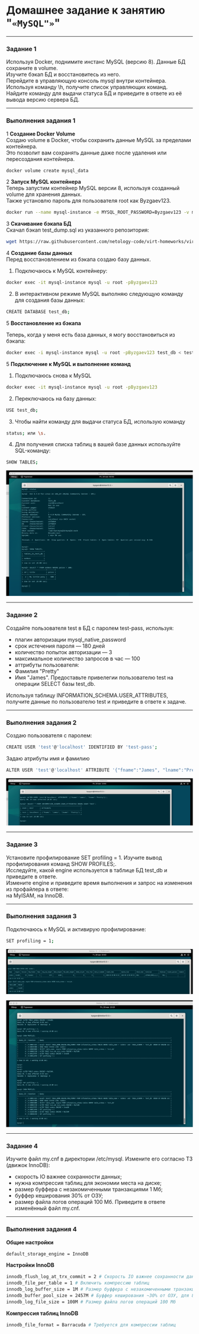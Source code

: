 # Домашнее задание к занятию "`«MySQL"»`" 

---
### Задание 1

Используя Docker, поднимите инстанс MySQL (версию 8). Данные БД сохраните в volume.  
Изучите бэкап БД и восстановитесь из него.  
Перейдите в управляющую консоль mysql внутри контейнера.  
Используя команду \h, получите список управляющих команд.  
Найдите команду для выдачи статуса БД и приведите в ответе из её вывода версию сервера БД.  

----

### Выполнения задания 1

1 **Создание Docker Volume**  
Создаю volume в Docker, чтобы сохранить данные MySQL за пределами контейнера.     
Это позволит вам сохранять данные даже после удаления или пересоздания контейнера.    

```bash
docker volume create mysql_data
```
2 **Запуск MySQL контейнера**      
Теперь запустим контейнер MySQL версии 8, используя созданный volume для хранения данных.   
Также установлю пароль для пользователя root как Byzgaev123.

```bash
docker run --name mysql-instance -e MYSQL_ROOT_PASSWORD=Byzgaev123 -v mysql_data:/var/lib/mysql -d -p 3306:3306 mysql:8
```
3 **Скачивание бэкапа БД**     
Скачал бэкап test_dump.sql из указанного репозитория:

```bash
wget https://raw.githubusercontent.com/netology-code/virt-homeworks/virt-11/06-db-03-mysql/test_data/test_dump.sql
```

4 **Создание базы данных**   
Перед восстановлением из бэкапа создаю базу данных.  
  1. Подключаюсь к MySQL контейнеру: 
```bash
docker exec -it mysql-instance mysql -u root -pByzgaev123
```
  2. В интерактивном режиме MySQL выполняю следующую команду для создания базы данных:

```bash
CREATE DATABASE test_db;
```
5 **Восстановление из бэкапа**   

Теперь, когда у меня есть база данных, я могу восстановиться из бэкапа:

```bash
docker exec -i mysql-instance mysql -u root -pByzgaev123 test_db < test_dump.sql
```

5 **Подключение к MySQL и выполнение команд**  

  1. Подключаюсь снова к MySQL  
```bash
docker exec -it mysql-instance mysql -u root -pByzgaev123
```
  2. Переключаюсь на базу данных:  
```bash
USE test_db;
```
  3. Чтобы найти команду для выдачи статуса БД, использую команду 
```bash
status; или \s.
```
  4. Для получения списка таблиц в вашей базе данных используйте SQL-команду:  
```bash
SHOW TABLES;
```

![image.jpg](https://github.com/Byzgaev-I/MySQL/blob/main/1.png)

----

### Задание 2

Создайте пользователя test в БД c паролем test-pass, используя:  

- плагин авторизации mysql_native_password
- срок истечения пароля — 180 дней
- количество попыток авторизации — 3
- максимальное количество запросов в час — 100
- аттрибуты пользователя:
-    Фамилия "Pretty"
-    Имя "James".
Предоставьте привелегии пользователю test на операции SELECT базы test_db.

Используя таблицу INFORMATION_SCHEMA.USER_ATTRIBUTES, получите данные по пользователю test и приведите в ответе к задаче. 

----

### Выполнения задания 2  

Создаю пользователя с паролем:
```bash
CREATE USER 'test'@'localhost' IDENTIFIED BY 'test-pass';
```
Задаю атрибуты имя и фамилию
```bash
ALTER USER 'test'@'localhost' ATTRIBUTE '{"fname":"James", "lname":"Pretty"}';
```
![image.jpg](https://github.com/Byzgaev-I/MySQL/blob/main/2.png)  

----

### Задание 3
Установите профилирование SET profiling = 1. Изучите вывод профилирования команд SHOW PROFILES;.    
Исследуйте, какой engine используется в таблице БД test_db и приведите в ответе.  
Измените engine и приведите время выполнения и запрос на изменения из профайлера в ответе:  
на MyISAM,
на InnoDB.

----

### Выполнения задания 3  

Подключаюсь к MySQL и активирую профилирование:

```bash
SET profiling = 1;
```

![image.jpg](https://github.com/Byzgaev-I/MySQL/blob/main/3.png)

![image.jpg](https://github.com/Byzgaev-I/MySQL/blob/main/3-1.png)

----

### Задание 4   

Изучите файл my.cnf в директории /etc/mysql.
Измените его согласно ТЗ (движок InnoDB):
-  скорость IO важнее сохранности данных;
-  нужна компрессия таблиц для экономии места на диске;
-  размер буффера с незакомиченными транзакциями 1 Мб;
-  буффер кеширования 30% от ОЗУ;
-  размер файла логов операций 100 Мб.
Приведите в ответе изменённый файл my.cnf.

----

### Выполнения задания 4  

**Общие настройки**
```bash
default_storage_engine = InnoDB
```
**Настройки InnoDB** 
```bash
innodb_flush_log_at_trx_commit = 2 # Скорость IO важнее сохранности данных  
innodb_file_per_table = 1 # Включить компрессию таблиц  
innodb_log_buffer_size = 1M # Размер буффера с незакомиченными транзакциями 1 Мб  
innodb_buffer_pool_size = 2457M # Буффер кеширования ~30% от ОЗУ, для 8 ГБ ОЗУ  
innodb_log_file_size = 100M # Размер файла логов операций 100 Мб  
```
**Компрессия таблиц InnoDB**  
```bash
innodb_file_format = Barracuda # Требуется для компрессии таблиц  
```



